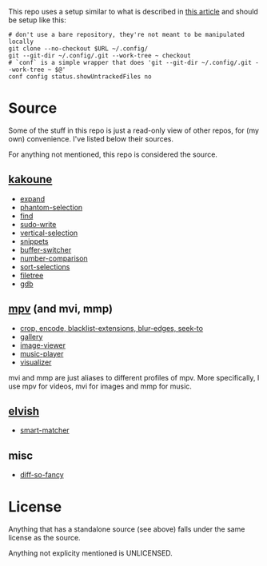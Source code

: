 This repo uses a setup similar to what is described in [this article](https://developer.atlassian.com/blog/2016/02/best-way-to-store-dotfiles-git-bare-repo/) and should be setup like this:

```
# don't use a bare repository, they're not meant to be manipulated locally
git clone --no-checkout $URL ~/.config/
git --git-dir ~/.config/.git --work-tree ~ checkout
# `conf` is a simple wrapper that does 'git --git-dir ~/.config/.git --work-tree ~ $@'
conf config status.showUntrackedFiles no
```

# Source

Some of the stuff in this repo is just a read-only view of other repos, for (my own) convenience. I've listed below their sources.

For anything not mentioned, this repo is considered the source.

## [kakoune](https://github.com/mawww/kakoune)

* [expand](https://github.com/occivink/kakoune-expand)
* [phantom-selection](https://github.com/occivink/kakoune-phantom-selection)
* [find](https://github.com/occivink/kakoune-find)
* [sudo-write](https://github.com/occivink/kakoune-sudo-write)
* [vertical-selection](https://github.com/occivink/kakoune-vertical-selection)
* [snippets](https://github.com/occivink/kakoune-snippets)
* [buffer-switcher](https://github.com/occivink/kakoune-buffer-switcher)
* [number-comparison](https://github.com/occivink/kakoune-number-comparison)
* [sort-selections](https://github.com/occivink/kakoune-sort-selections)
* [filetree](https://github.com/occivink/kakoune-filetree)
* [gdb](https://github.com/occivink/kakoune-gdb)

## [mpv](https://github.com/mpv-player/mpv) (and mvi, mmp)

* [crop, encode, blacklist-extensions, blur-edges, seek-to](https://github.com/occivink/mpv-scripts)
* [gallery](https://github.com/occivink/mpv-gallery-view)
* [image-viewer](https://github.com/occivink/mpv-image-viewer)
* [music-player](https://github.com/occivink/mpv-music-player)
* [visualizer](https://github.com/mfcc64/mpv-scripts)

mvi and mmp are just aliases to different profiles of mpv. More specifically, I use mpv for videos, mvi for images and mmp for music.

## [elvish](https://github.com/elves/elvish)

* [smart-matcher](https://github.com/xiaq/edit.elv/blob/master/smart-matcher.elv)

## misc

* [diff-so-fancy](https://github.com/so-fancy/diff-so-fancy)

# License

Anything that has a standalone source (see above) falls under the same license as the source.

Anything not explicity mentioned is UNLICENSED.
